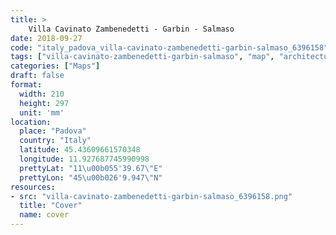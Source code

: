 ```yaml
---
title: > 
    Villa Cavinato Zambenedetti - Garbin - Salmaso
date: 2018-09-27
code: "italy_padova_villa-cavinato-zambenedetti-garbin-salmaso_6396158"
tags: ["villa-cavinato-zambenedetti-garbin-salmaso", "map", "architecture", "buildings", "Padova", "Italy"]
categories: ["Maps"]
draft: false
format:
  width: 210
  height: 297
  unit: 'mm'
location:
  place: "Padova"
  country: "Italy"
  latitude: 45.43609661570348
  longitude: 11.927687745990998
  prettyLat: "11\u00b055'39.67\"E"
  prettyLon: "45\u00b026'9.947\"N"
resources:
- src: "villa-cavinato-zambenedetti-garbin-salmaso_6396158.png"
  title: "Cover"
  name: cover
---
```

